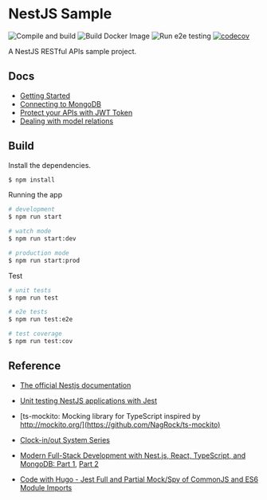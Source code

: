 # NestJS Sample

![Compile and build](https://github.com/hantsy/nestjs-sample/workflows/Build/badge.svg)
![Build Docker Image](https://github.com/hantsy/nestjs-sample/workflows/Dockerize/badge.svg)
![Run e2e testing](https://github.com/hantsy/nestjs-sample/workflows/e2e/badge.svg)
[![codecov](https://codecov.io/gh/hantsy/nestjs-sample/branch/master/graph/badge.svg)](https://codecov.io/gh/hantsy/nestjs-sample)

A NestJS RESTful APIs sample project.

## Docs

* [Getting Started](./docs/guide.md)
* [Connecting to MongoDB](./docs/mongo.md)
* [Protect your APIs with JWT Token](./docs/auth.md)
* [Dealing with model relations](./docs/model.md)

## Build

Install the dependencies.

```bash
$ npm install
```

Running the app

```bash
# development
$ npm run start

# watch mode
$ npm run start:dev

# production mode
$ npm run start:prod
```

Test

```bash
# unit tests
$ npm run test

# e2e tests
$ npm run test:e2e

# test coverage
$ npm run test:cov
```



## Reference

* [The official Nestjs documentation](https://docs.nestjs.com/first-steps)

* [Unit testing NestJS applications with Jest](https://blog.logrocket.com/unit-testing-nestjs-applications-with-jest/)

* [ts-mockito: Mocking library for TypeScript inspired by http://mockito.org/](https://github.com/NagRock/ts-mockito)

* [Clock-in/out System Series](https://carloscaballero.io/part-2-clock-in-out-system-basic-backend/)

* [Modern Full-Stack Development with Nest.js, React, TypeScript, and MongoDB: Part 1](https://auth0.com/blog/modern-full-stack-development-with-nestjs-react-typescript-and-mongodb-part-1/), [Part 2](https://auth0.com/blog/modern-full-stack-development-with-nestjs-react-typescript-and-mongodb-part-2/)

* [Code with Hugo - Jest Full and Partial Mock/Spy of CommonJS and ES6 Module Imports](https://codewithhugo.com/jest-mock-spy-module-import/)
